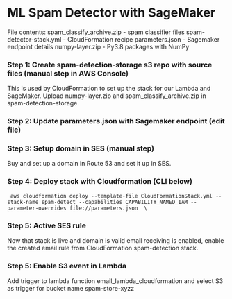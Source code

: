 # ML Spam Detector with SageMaker

File contents:
spam_classify_archive.zip - spam classifier files
spam-detector-stack.yml - CloudFormation recipe
parameters.json - Sagemaker endpoint details
numpy-layer.zip - Py3.8 packages with NumPy



### Step 1: Create spam-detection-storage s3 repo with source files (manual step in AWS Console)

This is used by CloudFormation to set up the stack for our Lambda and SageMaker. Upload numpy-layer.zip and spam_classify_archive.zip in spam-detection-storage.

### Step 2: Update parameters.json with Sagemaker endpoint (edit file)

### Step 3: Setup domain in SES (manual step)

Buy and set up a domain in Route 53 and set it up in SES.

### Step 4: Deploy stack with Cloudformation (CLI below)

```
 aws cloudformation deploy --template-file CloudFormationStack.yml --stack-name spam-detect --capabilities CAPABILITY_NAMED_IAM --parameter-overrides file://parameters.json  \
```

### Step 5: Active SES rule

Now that stack is live and domain is valid email receiving is enabled, enable the created email rule from CloudFormation spam-detection stack.

### Step 5: Enable S3 event in Lambda

Add trigger to lambda function  email_lambda_cloudformation and select S3 as trigger for bucket name spam-store-xyzz
 

 